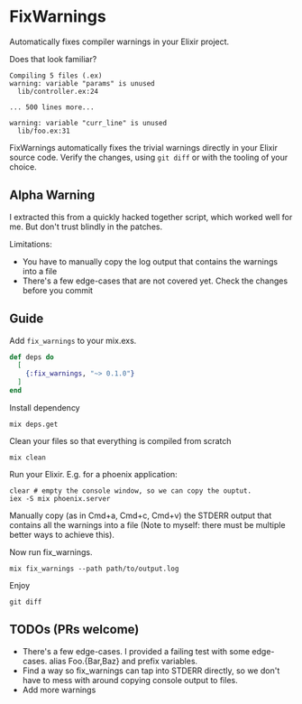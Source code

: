 # FixWarnings

Automatically fixes compiler warnings in your Elixir project.

Does that look familiar?

```
Compiling 5 files (.ex)
warning: variable "params" is unused
  lib/controller.ex:24

... 500 lines more...

warning: variable "curr_line" is unused
  lib/foo.ex:31
```

FixWarnings automatically fixes the trivial warnings directly in your Elixir source code. Verify the changes, using `git diff` or with the tooling of your choice.

## Alpha Warning

I extracted this from a quickly hacked together script, which worked well for me. But don't trust blindly in the patches.

Limitations:
- You have to manually copy the log output that contains the warnings into a file
- There's a few edge-cases that are not covered yet. Check the changes before you commit

## Guide

Add `fix_warnings` to your mix.exs.

```elixir
def deps do
  [
    {:fix_warnings, "~> 0.1.0"}
  ]
end
```

Install dependency

```
mix deps.get
```

Clean your files so that everything is compiled from scratch

```
mix clean
```

Run your Elixir. E.g. for a phoenix application:

```
clear # empty the console window, so we can copy the ouptut.
iex -S mix phoenix.server
```

Manually copy (as in Cmd+a, Cmd+c, Cmd+v) the STDERR output that contains all the warnings into a file (Note to myself: there must be multiple better ways to achieve this).

Now run fix_warnings.

```
mix fix_warnings --path path/to/output.log
```

Enjoy

```
git diff
```

## TODOs (PRs welcome)

- There's a few edge-cases. I provided a failing test with some edge-cases. alias Foo.{Bar,Baz} and prefix variables.
- Find a way so fix_warnings can tap into STDERR directly, so we don't have to mess with around copying console output to files.
- Add more warnings


